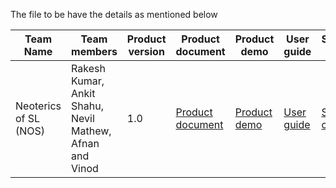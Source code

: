 

The file to be have the details as mentioned below

| Team Name | Team members | Product version | Product document | Product demo | User guide | Source code | Developer guide |
| ----- | ----- | ----- | ----- | ----- | ----- | ----- | ----- |
| Neoterics of SL (NOS)  | Rakesh Kumar, Ankit Shahu, Nevil Mathew, Afnan and Vinod | 1.0 | [Product document](https://docs.google.com/document/d/15whcHyXWZNyJ4pt-K555l2GPBuieoEdSArxsyeXpNNI/edit?usp=sharing) | [Product demo](https://drive.google.com/drive/u/0/folders/1wmex4KjsV2XdOf8Yj26nY3Gsqoc0DYAG) | [User guide](https://docs.google.com/document/d/1rO0XZOwzXAvgPQyj3awU2DfaBfqf0aJsIc4bHosLSxA/edit?usp=sharing) | [Source code](https://docs.google.com/document/d/1HiXIo0ThrJeeuw1glyrZ3UeqkqJgr_V8QmfhNXHyDuw/edit?usp=sharing) | [Developer guide](https://docs.google.com/document/d/1KzFfc9YQOtmIYVmDeHdKBYgH0aJi4vJZcMff914er6g/edit?usp=sharing) |
